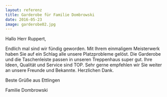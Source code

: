 ```yaml
---
layout: referenz
title: Garderobe für Familie Dombrowski
date: 2016-05-23
image: garderobe02.jpg
---
```


Hallo Herr Ruppert,

Endlich mal sind wir fündig geworden. 
Mit Ihrem einmaligem Meisterwerk haben Sie auf ein Schlag alle unsere Platzprobleme gelöst.
Die Garderobe und die Taschenleiste passen in unseren Treppenhaus super gut. 
Ihre Ideen, Qualität und Service sind TOP.
Sehr gerne empfehlen wir Sie weiter an unsere Freunde und Bekannte. 
Herzlichen Dank. 

Beste Grüße aus Ettlingen

Familie Dombrowski 